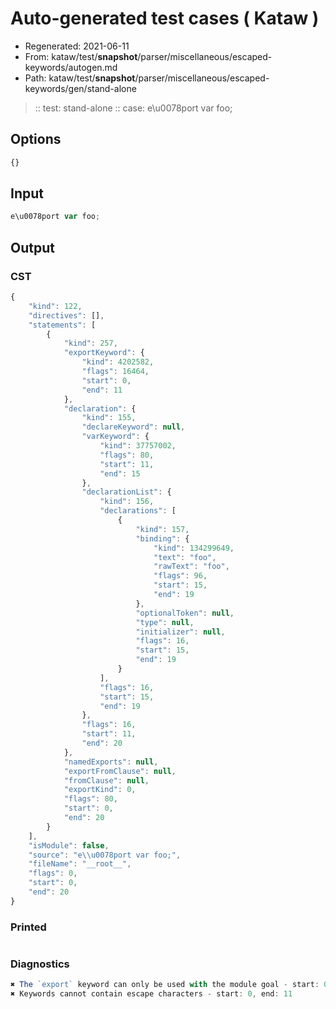 # Auto-generated test cases ( Kataw )
- Regenerated: 2021-06-11
- From: kataw/test/__snapshot__/parser/miscellaneous/escaped-keywords/autogen.md
- Path: kataw/test/__snapshot__/parser/miscellaneous/escaped-keywords/gen/stand-alone
> :: test: stand-alone
> :: case: e\u0078port var foo;
## Options

`````js
{}
`````
## Input

`````js
e\u0078port var foo;
`````
## Output

### CST

```javascript
{
    "kind": 122,
    "directives": [],
    "statements": [
        {
            "kind": 257,
            "exportKeyword": {
                "kind": 4202582,
                "flags": 16464,
                "start": 0,
                "end": 11
            },
            "declaration": {
                "kind": 155,
                "declareKeyword": null,
                "varKeyword": {
                    "kind": 37757002,
                    "flags": 80,
                    "start": 11,
                    "end": 15
                },
                "declarationList": {
                    "kind": 156,
                    "declarations": [
                        {
                            "kind": 157,
                            "binding": {
                                "kind": 134299649,
                                "text": "foo",
                                "rawText": "foo",
                                "flags": 96,
                                "start": 15,
                                "end": 19
                            },
                            "optionalToken": null,
                            "type": null,
                            "initializer": null,
                            "flags": 16,
                            "start": 15,
                            "end": 19
                        }
                    ],
                    "flags": 16,
                    "start": 15,
                    "end": 19
                },
                "flags": 16,
                "start": 11,
                "end": 20
            },
            "namedExports": null,
            "exportFromClause": null,
            "fromClause": null,
            "exportKind": 0,
            "flags": 80,
            "start": 0,
            "end": 20
        }
    ],
    "isModule": false,
    "source": "e\\u0078port var foo;",
    "fileName": "__root__",
    "flags": 0,
    "start": 0,
    "end": 20
}
```

### Printed

```javascript

```

### Diagnostics

```javascript
✖ The `export` keyword can only be used with the module goal - start: 0, end: 11
✖ Keywords cannot contain escape characters - start: 0, end: 11

```

